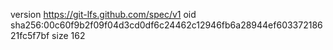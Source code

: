 version https://git-lfs.github.com/spec/v1
oid sha256:00c60f9b2f09f04d3cd0df6c24462c12946fb6a28944ef60337218621fc5f7bf
size 162
